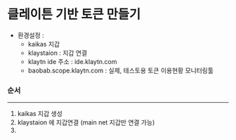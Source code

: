 # 클레이튼 기반 토큰 만들기

- 환경설정 : 
  - kaikas 지갑
  - klaystaion : 지갑 연결
  - klaytn ide 주소 : ide.klaytn.com
  - baobab.scope.klaytn.com : 실제, 테스토용 토큰 이용현황 모니터링툴



### 순서

---

1. kaikas 지갑 생성
2. klaystaion 에 지갑연결 (main net 지갑만 연결 가능)
3. 

